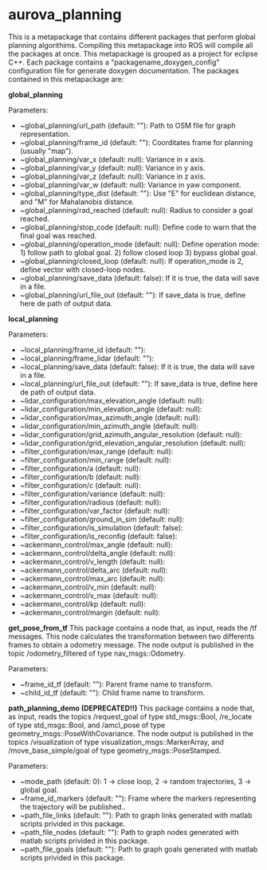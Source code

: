 # aurova_planning
This is a metapackage that contains different packages that perform global planning algorithims. Compiling this metapackage into ROS will compile all the packages at once. This metapackage is grouped as a project for eclipse C++. Each package contains a "packagename_doxygen_config" configuration file for generate doxygen documentation. The packages contained in this metapackage are:

**global_planning**

Parameters:
* ~global_planning/url_path (default: ""): Path to OSM file for graph representation.
* ~global_planning/frame_id (default: ""): Coorditates frame for planning (usually "map").
* ~global_planning/var_x (default: null): Variance in x axis.
* ~global_planning/var_y (default: null): Variance in y axis.
* ~global_planning/var_z (default: null): Variance in z axis.
* ~global_planning/var_w (default: null): Variance in yaw component.
* ~global_planning/type_dist (default: ""): Use "E" for euclidean distance, and "M" for Mahalanobis distance.
* ~global_planning/rad_reached (default: null): Radius to consider a goal reached.
* ~global_planning/stop_code (default: null): Define code to warn that the final goal was reached.
* ~global_planning/operation_mode (default: null): Define operation mode: 1) follow path to global goal. 2) follow closed loop 3) bypass global goal.
* ~global_planning/closed_loop (default: null): If operation_mode is 2, define vector with closed-loop nodes. 
* ~global_planning/save_data (default: false): If it is true, the data will save in a file.
* ~global_planning/url_file_out (default: ""): If save_data is true, define here de path of output data.

**local_planning**

Parameters:
* ~local_planning/frame_id (default: ""):
* ~local_planning/frame_lidar (default: ""):
* ~local_planning/save_data (default: false): If it is true, the data will save in a file.
* ~local_planning/url_file_out (default: ""): If save_data is true, define here de path of output data.
* ~lidar_configuration/max_elevation_angle (default: null):
* ~lidar_configuration/min_elevation_angle (default: null):
* ~lidar_configuration/max_azimuth_angle (default: null):
* ~lidar_configuration/min_azimuth_angle (default: null):
* ~lidar_configuration/grid_azimuth_angular_resolution (default: null):
* ~lidar_configuration/grid_elevation_angular_resolution (default: null):
* ~filter_configuration/max_range (default: null):
* ~filter_configuration/min_range (default: null):
* ~filter_configuration/a (default: null):
* ~filter_configuration/b (default: null):
* ~filter_configuration/c (default: null):
* ~filter_configuration/variance (default: null):
* ~filter_configuration/radious (default: null):
* ~filter_configuration/var_factor (default: null):
* ~filter_configuration/ground_in_sim (default: null):
* ~filter_configuration/is_simulation (default: false):
* ~filter_configuration/is_reconfig (default: false):
* ~ackermann_control/max_angle (default: null):
* ~ackermann_control/delta_angle (default: null):
* ~ackermann_control/v_length (default: null):
* ~ackermann_control/delta_arc (default: null):
* ~ackermann_control/max_arc (default: null):
* ~ackermann_control/v_min (default: null):
* ~ackermann_control/v_max (default: null):
* ~ackermann_control/kp (default: null):
* ~ackermann_control/margin (default: null):

**get_pose_from_tf**
This package contains a node that, as input, reads the /tf messages. This node calculates the transformation between two differents frames to obtain a odometry message. The node output is published in the topic /odometry_filtered of type nav_msgs::Odometry.

Parameters:
* ~frame_id_tf (default: ""): Parent frame name to transform.
* ~child_id_tf (default: ""): Child frame name to transform.

**path_planning_demo (DEPRECATED!!)**
This package contains a node that, as input, reads the topics /request_goal of type std_msgs::Bool, /re_locate of type std_msgs::Bool, and /amcl_pose of type geometry_msgs::PoseWithCovariance. The node output is published in the topics /visualization of type visualization_msgs::MarkerArray, and /move_base_simple/goal of type geometry_msgs::PoseStamped.

Parameters:
* ~mode_path (default: 0): 1 -> close loop, 2 -> random trajectories, 3 -> global goal.
* ~frame_id_markers (default: ""): Frame where the markers representing the trajectory will be published..
* ~path_file_links (default: ""): Path to graph links generated with matlab scripts privided in this package.
* ~path_file_nodes (default: ""): Path to graph nodes generated with matlab scripts privided in this package.
* ~path_file_goals (default: ""): Path to graph goals generated with matlab scripts privided in this package.
